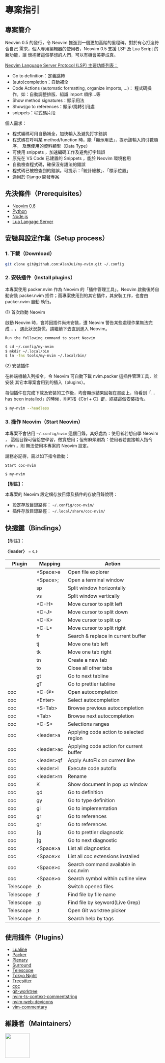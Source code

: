 # 專案指引

## 專案簡介

Neovim 0.5 的發行，令 Neovim 推進到一個更加高階的里程碑。對於有心打造符合自己
需求，個人專用編輯器的使用者，Neovim 0.5 支援 LSP 及 Lua Script 的新功能，讓
懷抱著這個夢想的人們，可以有機會美夢成真。

[Neovim Language Server Protocol (LSP) 主要功能列表：](https://neovim.io/doc/lsp/)

 - Go to definition：定義跳轉
 - (auto)completion：自動補全
 - Code Actions (automatic formatting, organize imports, ...)：
	 程式碼操作，如：自動調整排版、組識 import 順序...等
 - Show method signatures：顯示用法
 - Show/go to references：顯示/跳轉引用處
 - snippets：程式碼片段

個人需求：

 - 程式編碼可用自動補全，加快輸入及避免打字錯誤
 - 程式碼在呼叫某 method/function 時，能「顯示用法」，提示該輸入的引數順序，
	 及應使用的資料類型（Data Type）
 - 可使用 snippets ，加速編碼工作及避免打字錯誤
 - 原先在 VS Code 已建置的 Snippets ，能於 Neovim 環境套用
 - 自動檢查程式碼，確保沒有語法的錯誤
 - 程式碼已被檢查到的錯誤，可提示：「統計總數」、「標示位置」
 - 適用於 Django 開發專案

## 先決條件（Prerequisites）

- [Neovim 0.6](https://alanjui.github.io/my-dev-env/nvim/#%E5%AE%89%E8%A3%9D%E8%88%87%E6%93%8D%E4%BD%9C)
- [Python](https://alanjui.github.io/my-docs/python.html#install-python-tools)
- [Node.js](https://alanjui.github.io/my-docs/nodejs.html#%E5%AE%89%E8%A3%9D%E8%88%87%E8%A8%AD%E5%AE%9A)
- [Lua Langage Server](https://alanjui.github.io/my-docs/lua.html#install-lua-support-for-vim-neovim)


## 安裝與設定作業（Setup process）

### 1. 下載（Download）

```sh
git clone git@github.com:AlanJui/my-nvim.git ~/.config
```

### 2. 安裝插件（Install plugins）

本專案使用 packer.nvim 作為 Neovim 的「插件管理工具」。Neovim 啟動後將自動安裝
packer.nvim 插件；而專案使用到的其它插件，其安裝工作，也會由 packer.nvim 自動
執行。

(1) 首次啟動 Neovim

啟動 Neovim 時，會將因插件尚未安裝，遭 Neovim 警告某些處理作業無法完成... ，
遇此狀況莫慌，請繼續下去直到進入 Neovim。


`Run the following command to start Neovim`

```sh
$ cd ~/.config/my-nvim
$ mkdir ~/.local/bin
$ ln -fns tools/my-nvim ~/.local/bin/
```

(2) 安裝插件

在終端機輸入列指令，令 Neovim 可自動下載 nvim.packer 這插件管理工具，並安裝
其它本專案會用到的插入（plugins）。

每個插件在完成下載及安裝的工作後，均會顯示結果回報在畫面上，待看到「... has been
installed」的時候，則可按《Ctrl + C》鍵，終結這個安裝指令。

```sh
$ my-nvim --headless
```

### 3. 操作 Neovim（Start Neovim）

本專案不會佔用 `~/.config/nvim` 這個目錄。其好處為：使用者若想自學 Neovim ，
這個目錄可留給您學習，做實驗用；但有麻煩則為：使用者若直接輸入指令 nvim ，則
無法使用本專案的 Neovim 設定。

請務必記得，需以如下指令啟動：

`Start coc-nvim`

```
$ my-nvim
```

**【附註】：**

本專案的 Neovim 設定檔存放目錄及插件的存放目錄說明：

 - 設定存放目錄路徑： `~/.config/coc-nvim/`
 - 插件存放目錄路徑： `~/.local/share/coc-nvim/`

## 快捷鍵（Bindings）

【附註】：

**〈leader〉** = `《，》`

| Plugin    | Mapping      | Action                                  |
| --------- | ------------ | --------------------------------------- |
|           | \<Space\>e   | Open file explorer                      |
|           | \<Space\>;   | Open a terminal window                  |
|           | sp           | Split window horizontally               |
|           | vs           | Split window vertically                 |
|           | \<C-H\>      | Move cursor to split left               |
|           | \<C-J\>      | Move cursor to split down               |
|           | \<C-K\>      | Move cursor to split up                 |
|           | \<C-L\>      | Move cursor to split right              |
|           | fr           | Search & replace in current buffer      |
|           | tj           | Move one tab left                       |
|           | tk           | Move one tab right                      |
|           | tn           | Create a new tab                        |
|           | to           | Close all other tabs                    |
|           | gt           | Go to next tabline                      |
|           | gT           | Go to prettier tabline                  |
| coc       | \<C-@\>      | Open autocompletion                     |
| coc       | \<Enter\>    | Select autocompletion                   |
| coc       | \<S-Tab\>    | Browse previous autocompletion          |
| coc       | \<Tab\>      | Browse next autocompletion              |
| coc       | \<C-S\>      | Selections ranges                       |
| coc       | \<leader\>a  | Applying code action to selected region |
| coc       | \<leader\>ac | Applying code action for current buffer |
| coc       | \<leader\>qf | Apply AutoFix on current line           |
| coc       | \<leader\>l  | Execute code autofix                    |
| coc       | \<leader\>rn | Rename                                  |
| coc       | K            | Show document in pop up window          |
| coc       | gd           | Go to definition                        |
| coc       | gy           | Go to type definition                   |
| coc       | gi           | Go to implementation                    |
| coc       | gr           | Go to references                        |
| coc       | gr           | Go to references                        |
| coc       | [g           | Go to prettier diagnostic               |
| coc       | ]g           | Go to next diagnostic                   |
| coc       | \<Space\>a   | List all diagnostics                    |
| coc       | \<Space\>x   | List all coc extensions installed       |
| coc       | \<Space\>c   | Search command available in coc.nvim    |
| coc       | \<Space\>o   | Search symbol within outline view       |
| Telescope | ;b           | Switch opened files                     |
| Telescope | ;f           | Find file by file name                  |
| Telescope | ;g           | Find file by keyword(Live Grep)         |
| Telescope | ;t           | Open Git worktree picker                |
| Telescope | ;h           | Search help by tags                     |

## 使用插件（Plugins）

- [Lualine](https://github.com/nvim-lualine/lualine.nvim)
- [Packer](https://github.com/wbthomason/packer.nvim)
- [Plenary](https://github.com/nvim-lua/plenary.nvim)
- [Surround](https://github.com/blackCauldron7/surround.nvim)
- [Telescope](https://github.com/nvim-telescope/telescope.nvim)
- [Tokyo Night](https://github.com/folke/tokyonight.nvim)
- [Treesitter](https://github.com/nvim-treesitter/nvim-treesitter)
- [coc](https://github.com/neoclide/coc.nvim)
- [git-worktree](https://github.com/ThePrimeagen/git-worktree.nvim)
- [nvim-ts-context-commentstring](https://github.com/JoosepAlviste/nvim-ts-context-commentstring)
- [nvim-web-devicons](https://github.com/kyazdani42/nvim-web-devicons)
- [vim-commentary](https://github.com/tpope/vim-commentary/)

## 維護者（Maintainers）

<a href="https://github.com/albingroen">
  <img src="https://avatars.githubusercontent.com/u/2138279?v=4" width="80" height="80" />
</a>
